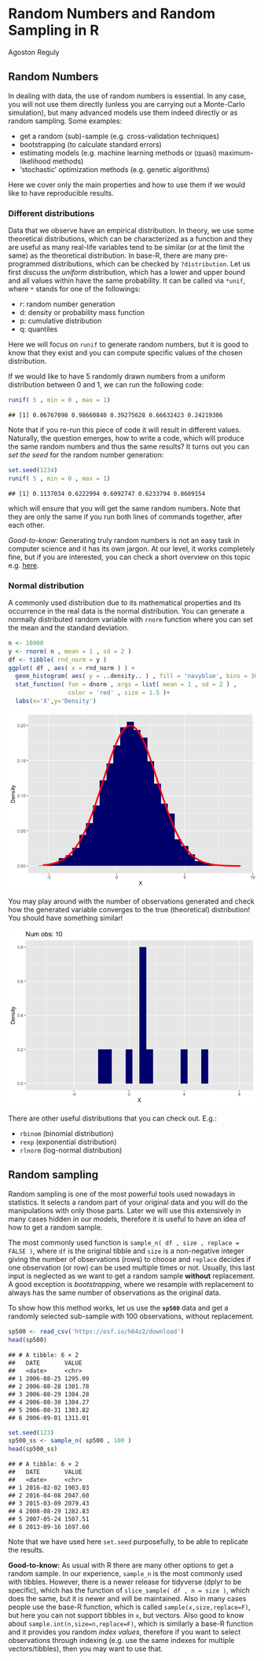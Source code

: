 Random Numbers and Random Sampling in R
================
Agoston Reguly

## Random Numbers

In dealing with data, the use of random numbers is essential. In any
case, you will not use them directly (unless you are carrying out a
Monte-Carlo simulation), but many advanced models use them indeed
directly or as random sampling. Some examples:

-   get a random (sub)-sample (e.g. cross-validation techniques)
-   bootstrapping (to calculate standard errors)
-   estimating models (e.g. machine learning methods or (quasi)
    maximum-likelihood methods)
-   ‘stochastic’ optimization methods (e.g. genetic algorithms)

Here we cover only the main properties and how to use them if we would
like to have reproducible results.

### Different distributions

Data that we observe have an empirical distribution. In theory, we use
some theoretical distributions, which can be characterized as a function
and they are useful as many real-life variables tend to be similar (or
at the limit the same) as the theoretical distribution. In base-R, there
are many pre-programmed distributions, which can be checked by
`?distribution`. Let us first discuss the *uniform* distribution, which
has a lower and upper bound and all values within have the same
probability. It can be called via `*unif`, where `*` stands for one of
the followings:

-   r: random number generation
-   d: density or probability mass function
-   p: cumulative distribution
-   q: quantiles

Here we will focus on `runif` to generate random numbers, but it is good
to know that they exist and you can compute specific values of the
chosen distribution.

If we would like to have 5 randomly drawn numbers from a uniform
distribution between 0 and 1, we can run the following code:

``` r
runif( 5 , min = 0 , max = 1)
```

    ## [1] 0.06767098 0.98660840 0.39275628 0.66632423 0.24219306

Note that if you re-run this piece of code it will result in different
values. Naturally, the question emerges, how to write a code, which will
produce the same random numbers and thus the same results? It turns out
you can *set the seed* for the random number generation:

``` r
set.seed(1234)
runif( 5 , min = 0 , max = 1)
```

    ## [1] 0.1137034 0.6222994 0.6092747 0.6233794 0.8609154

which will ensure that you will get the same random numbers. Note that
they are only the same if you run both lines of commands together, after
each other.

*Good-to-know:* Generating truly random numbers is not an easy task in
computer science and it has its own jargon. At our level, it works
completely fine, but if you are interested, you can check a short
overview on this topic
e.g. [here](https://thecodeboss.dev/2017/05/why-random-numbers-are-impossible-in-software/).

### Normal distribution

A commonly used distribution due to its mathematical properties and its
occurrence in the real data is the normal distribution. You can generate
a normally distributed random variable with `rnorm` function where you
can set the mean and the standard deviation.

``` r
n <- 10000
y <- rnorm( n , mean = 1 , sd = 2 )
df <- tibble( rnd_norm = y )
ggplot( df , aes( x = rnd_norm ) ) +
  geom_histogram( aes( y = ..density.. ) , fill = 'navyblue', bins = 30 ) +
  stat_function( fun = dnorm , args = list( mean = 1 , sd = 2 ) ,
                 color = 'red' , size = 1.5 )+
  labs(x='X',y='Density')
```

![](random_numbers_files/figure-gfm/unnamed-chunk-3-1.png)<!-- -->

You may play around with the number of observations generated and check
how the generated variable converges to the true (theoretical)
distribution! You should have something similar!

![](random_numbers_files/figure-gfm/unnamed-chunk-4-1.gif)<!-- -->

There are other useful distributions that you can check out. E.g.:

-   `rbinom` (binomial distribution)
-   `rexp` (exponential distribution)
-   `rlnorm` (log-normal distribution)

## Random sampling

Random sampling is one of the most powerful tools used nowadays in
statistics. It selects a random part of your original data and you will
do the manipulations with only those parts. Later we will use this
extensively in many cases hidden in our models, therefore it is useful
to have an idea of how to get a random sample.

The most commonly used function is
`sample_n( df , size , replace = FALSE )`, where `df` is the original
tibble and `size` is a non-negative integer giving the number of
observations (rows) to choose and `replace` decides if one observation
(or row) can be used multiple times or not. Usually, this last input is
neglected as we want to get a random sample **without** replacement. A
good exception is *bootstrapping*, where we resample with replacement to
always has the same number of observations as the original data.

To show how this method works, let us use the **`sp500`** data and get a
randomly selected sub-sample with 100 observations, without replacement.

``` r
sp500 <- read_csv('https://osf.io/h64z2/download')
head(sp500)
```

    ## # A tibble: 6 × 2
    ##   DATE       VALUE  
    ##   <date>     <chr>  
    ## 1 2006-08-25 1295.09
    ## 2 2006-08-28 1301.78
    ## 3 2006-08-29 1304.28
    ## 4 2006-08-30 1304.27
    ## 5 2006-08-31 1303.82
    ## 6 2006-09-01 1311.01

``` r
set.seed(123)
sp500_ss <- sample_n( sp500 , 100 )
head(sp500_ss)
```

    ## # A tibble: 6 × 2
    ##   DATE       VALUE  
    ##   <date>     <chr>  
    ## 1 2016-02-02 1903.03
    ## 2 2016-04-08 2047.60
    ## 3 2015-03-09 2079.43
    ## 4 2008-08-29 1282.83
    ## 5 2007-05-24 1507.51
    ## 6 2013-09-16 1697.60

Note that we have used here `set.seed` purposefully, to be able to
replicate the results.

**Good-to-know:** As usual with R there are many other options to get a
random sample. In our experience, `sample_n` is the most commonly used
with tibbles. However, there is a newer release for tidyverse (dplyr to
be specific), which has the function of `slice_sample( df , n = size )`,
which does the same, but it is newer and will be maintained. Also in
many cases people use the base-R function, which is called
`sample(x,size,replace=F)`, but here you can not support tibbles in `x`,
but vectors. Also good to know about `sample.int(n,size=n,replace=F)`,
which is similarly a base-R function and it provides you random *index
values*, therefore if you want to select observations through indexing
(e.g. use the same indexes for multiple vectors/tibbles), then you may
want to use that.
